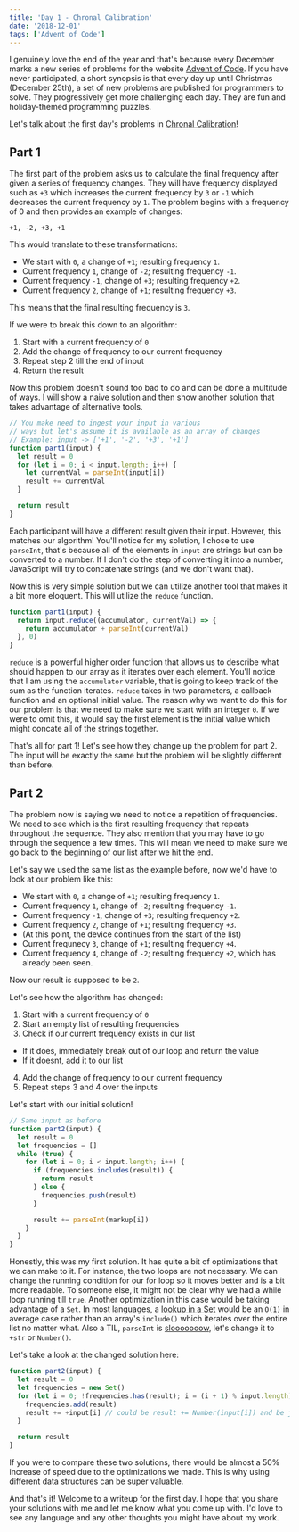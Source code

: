 ```yaml
---
title: 'Day 1 - Chronal Calibration'
date: '2018-12-01'
tags: ['Advent of Code']
---
```


I genuinely love the end of the year and that's because every December marks a
new series of problems for the website [Advent of Code][1]. If you have never
participated, a short synopsis is that every day up until Christmas (December 25th),
a set of new problems are published for programmers to solve. They progressively
get more challenging each day. They are fun and holiday-themed programming puzzles.

Let's talk about the first day's problems in [Chronal Calibration][2]!

## Part 1

The first part of the problem asks us to calculate the final frequency after
given a series of frequency changes. They will have frequency displayed such as
`+3` which increases the current frequency by `3` or `-1` which decreases the
current frequency by `1`. The problem begins with a frequency of 0 and then
provides an example of changes:

```
+1, -2, +3, +1
```

This would translate to these transformations:

- We start with `0`, a change of `+1`; resulting frequency `1`.
- Current frequency `1`, change of `-2`; resulting frequency `-1`.
- Current frequency `-1`, change of `+3`; resulting frequency `+2`.
- Current frequency `2`, change of `+1`; resulting frequency `+3`.

This means that the final resulting frequency is `3`.

If we were to break this down to an algorithm:

1. Start with a current frequency of `0`
2. Add the change of frequency to our current frequency
3. Repeat step 2 till the end of input
4. Return the result

Now this problem doesn't sound too bad to do and can be done a multitude of ways.
I will show a naive solution and then show another solution that takes advantage
of alternative tools.

```js
// You make need to ingest your input in various
// ways but let's assume it is available as an array of changes
// Example: input -> ['+1', '-2', '+3', '+1']
function part1(input) {
  let result = 0
  for (let i = 0; i < input.length; i++) {
    let currentVal = parseInt(input[i])
    result += currentVal
  }

  return result
}
```

Each participant will have a different result given their input. However, this
matches our algorithm! You'll notice for my solution, I chose to use `parseInt`,
that's because all of the elements in `input` are strings but can be converted
to a number. If I don't do the step of converting it into a number, JavaScript
will try to concatenate strings (and we don't want that).

Now this is very simple solution but we can utilize another tool that makes it
a bit more eloquent. This will utilize the `reduce` function.

```js
function part1(input) {
  return input.reduce((accumulator, currentVal) => {
    return accumulator + parseInt(currentVal)
  }, 0)
}
```

`reduce` is a powerful higher order function that allows us to describe
what should happen to our array as it iterates over each element. You'll notice
that I am using the `accumulator` variable, that is going to keep track of
the sum as the function iterates. `reduce` takes in two parameters, a callback
function and an optional initial value. The reason why we want to do this
for our problem is that we need to make sure we start with an integer `0`. If
we were to omit this, it would say the first element is the initial value which
might concate all of the strings together.

That's all for part 1! Let's see how they change up the problem for part 2. The
input will be exactly the same but the problem will be slightly different than
before.

## Part 2

The problem now is saying we need to notice a repetition of frequencies. We need
to see which is the first resulting frequency that repeats throughout the sequence.
They also mention that you may have to go through the sequence a few times. This
will mean we need to make sure we go back to the beginning of our list after we
hit the end.

Let's say we used the same list as the example before, now we'd have to look at
our problem like this:

- We start with `0`, a change of `+1`; resulting frequency `1`.
- Current frequency `1`, change of `-2`; resulting frequency `-1`.
- Current frequency `-1`, change of `+3`; resulting frequency `+2`.
- Current frequency `2`, change of `+1`; resulting frequency `+3`.
- (At this point, the device continues from the start of the list)
- Current frequnecy `3`, change of `+1`; resulting frequency `+4`.
- Current frequency `4`, change of `-2`; resulting frequency `+2`,
  which has already been seen.

Now our result is supposed to be `2`.

Let's see how the algorithm has changed:

1. Start with a current frequency of `0`
2. Start an empty list of resulting frequencies
3. Check if our current frequency exists in our list

- If it does, immediately break out of our loop and return the value
- If it doesnt, add it to our list

4. Add the change of frequency to our current frequency
5. Repeat steps 3 and 4 over the inputs

Let's start with our initial solution!

```js
// Same input as before
function part2(input) {
  let result = 0
  let frequencies = []
  while (true) {
    for (let i = 0; i < input.length; i++) {
      if (frequencies.includes(result)) {
        return result
      } else {
        frequencies.push(result)
      }

      result += parseInt(markup[i])
    }
  }
}
```

Honestly, this was my first solution. It has quite a bit
of optimizations that we can make to it. For instance, the two loops
are not necessary. We can change the running condition for our for loop
so it moves better and is a bit more readable. To someone else, it might
not be clear why we had a while loop running till `true`. Another optimization
in this case would be taking advantage of a `Set`. In most languages, a [lookup
in a Set][4] would be an `O(1)` in average case rather than an array's `include()`
which iterates over the entire list no matter what. Also a TIL, `parseInt` is
[slooooooow][3], let's change it to `+str` or `Number()`.

Let's take a look at the changed solution here:

```js
function part2(input) {
  let result = 0
  let frequencies = new Set()
  for (let i = 0; !frequencies.has(result); i = (i + 1) % input.length) {
    frequencies.add(result)
    result += +input[i] // could be result += Number(input[i]) and be just as fast
  }

  return result
}
```

If you were to compare these two solutions, there would be almost a 50% increase
of speed due to the optimizations we made. This is why using different data
structures can be super valuable.

And that's it! Welcome to a writeup for the first day. I hope that you share your
solutions with me and let me know what you come up with. I'd love to see any
language and any other thoughts you might have about my work.

[1]: https://adventofcode.com/2018
[2]: https://adventofcode.com/2018/day/1
[3]: http://phrogz.net/js/string_to_number.html
[4]: http://bigocheatsheet.com/
